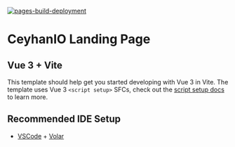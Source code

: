 [![pages-build-deployment](https://github.com/webceyhan/webceyhan.github.io/actions/workflows/pages/pages-build-deployment/badge.svg)](https://github.com/webceyhan/webceyhan.github.io/actions/workflows/pages/pages-build-deployment)

# CeyhanIO Landing Page

## Vue 3 + Vite

This template should help get you started developing with Vue 3 in Vite. The template uses Vue 3 `<script setup>` SFCs, check out the [script setup docs](https://v3.vuejs.org/api/sfc-script-setup.html#sfc-script-setup) to learn more.

## Recommended IDE Setup

- [VSCode](https://code.visualstudio.com/) + [Volar](https://marketplace.visualstudio.com/items?itemName=johnsoncodehk.volar)
